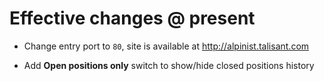 # Effective changes @ present

- Change entry port to `80`, site is available at http://alpinist.talisant.com

- Add **Open positions only** switch to show/hide closed positions history
